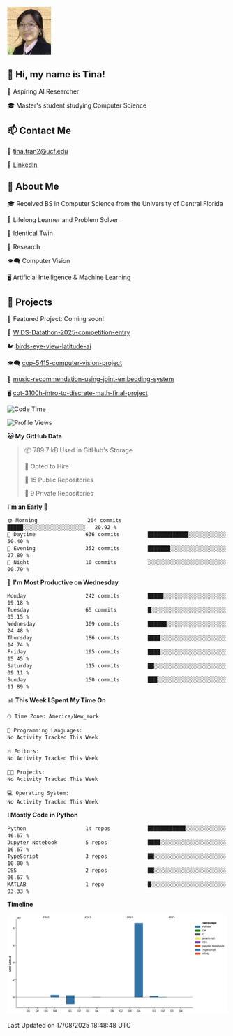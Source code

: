 ![Profile Picture](IMG_4693_cropped.png)
## 👋 Hi, my name is Tina!
🔭 Aspiring AI Researcher

🎓 Master's student studying Computer Science 

## 📫 Contact Me

📧 tina.tran2@ucf.edu 

🔗 [LinkedIn](https://www.linkedin.com/in/tinaungtran/)

## 💬 About Me

🎓 Received BS in Computer Science from the University of Central Florida

🌱 Lifelong Learner and Problem Solver 

👭 Identical Twin 

📝 Research 

👁️‍🗨️ Computer Vision 

🖥️ Artificial Intelligence & Machine Learning

## 🚀 Projects

🎯 Featured Project: Coming soon!

🧠
[WiDS-Datathon-2025-competition-entry](https://github.com/AnushaAbdulla/LimbicTeam)

🐦
[birds-eye-view-latitude-ai](https://github.com/tamannachowdhuryy/latitude-ai-project)

👁️‍🗨️
[cop-5415-computer-vision-project](https://github.com/TTrumpet/COP-5415-Project)

🎼
[music-recommendation-using-joint-embedding-system](https://github.com/TTrumpet/HUT-joint-embedding)

🖥️
[cot-3100h-intro-to-discrete-math-final-project](https://github.com/TTrumpet/COT3100H-Final-Project)
<!--
**TTrumpet/TTrumpet** is a ✨ _special_ ✨ repository because its `README.md` (this file) appears on your GitHub profile.

Here are some ideas to get you started:

- 🔭 I’m currently working on ...
- 🌱 I’m currently learning ...
- 👯 I’m looking to collaborate on ...
- 🤔 I’m looking for help with ...
- 💬 Ask me about ...
- 📫 How to reach me: ...
- 😄 Pronouns: ...
- ⚡ Fun fact: ...
-->

<!--START_SECTION:waka-->
![Code Time](http://img.shields.io/badge/Code%20Time-0%20secs-blue)

![Profile Views](http://img.shields.io/badge/Profile%20Views-9-blue)

**🐱 My GitHub Data** 

> 📦 789.7 kB Used in GitHub's Storage 
 > 
> 💼 Opted to Hire
 > 
> 📜 15 Public Repositories 
 > 
> 🔑 9 Private Repositories 
 > 
**I'm an Early 🐤** 

```text
🌞 Morning                264 commits         █████░░░░░░░░░░░░░░░░░░░░   20.92 % 
🌆 Daytime                636 commits         █████████████░░░░░░░░░░░░   50.40 % 
🌃 Evening                352 commits         ███████░░░░░░░░░░░░░░░░░░   27.89 % 
🌙 Night                  10 commits          ░░░░░░░░░░░░░░░░░░░░░░░░░   00.79 % 
```
📅 **I'm Most Productive on Wednesday** 

```text
Monday                   242 commits         █████░░░░░░░░░░░░░░░░░░░░   19.18 % 
Tuesday                  65 commits          █░░░░░░░░░░░░░░░░░░░░░░░░   05.15 % 
Wednesday                309 commits         ██████░░░░░░░░░░░░░░░░░░░   24.48 % 
Thursday                 186 commits         ████░░░░░░░░░░░░░░░░░░░░░   14.74 % 
Friday                   195 commits         ████░░░░░░░░░░░░░░░░░░░░░   15.45 % 
Saturday                 115 commits         ██░░░░░░░░░░░░░░░░░░░░░░░   09.11 % 
Sunday                   150 commits         ███░░░░░░░░░░░░░░░░░░░░░░   11.89 % 
```


📊 **This Week I Spent My Time On** 

```text
🕑︎ Time Zone: America/New_York

💬 Programming Languages: 
No Activity Tracked This Week

🔥 Editors: 
No Activity Tracked This Week

🐱‍💻 Projects: 
No Activity Tracked This Week

💻 Operating System: 
No Activity Tracked This Week
```

**I Mostly Code in Python** 

```text
Python                   14 repos            ████████████░░░░░░░░░░░░░   46.67 % 
Jupyter Notebook         5 repos             ████░░░░░░░░░░░░░░░░░░░░░   16.67 % 
TypeScript               3 repos             ██░░░░░░░░░░░░░░░░░░░░░░░   10.00 % 
CSS                      2 repos             ██░░░░░░░░░░░░░░░░░░░░░░░   06.67 % 
MATLAB                   1 repo              █░░░░░░░░░░░░░░░░░░░░░░░░   03.33 % 
```



**Timeline**

![Lines of Code chart](https://raw.githubusercontent.com/TTrumpet/TTrumpet/main/assets/bar_graph.png)


 Last Updated on 17/08/2025 18:48:48 UTC
<!--END_SECTION:waka-->
